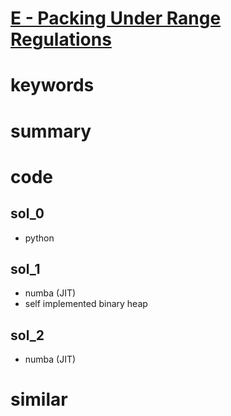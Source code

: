 # [E - Packing Under Range Regulations](https://atcoder.jp/contests/abc214/tasks/abc214_e)



# keywords 


# summary 


# code 


## sol_0
- python


## sol_1
- numba (JIT)
- self implemented binary heap 


## sol_2
- numba (JIT)



# similar 




